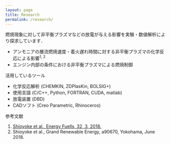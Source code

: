 ```yaml
---
layout: page
title: Research
permalink: /research/
---
```


燃焼現象に対して非平衡プラズマなどの放電が与える影響を実験・数値解析により探求しています．
- アンモニアの層流燃焼速度・着火遅れ時間に対する非平衡プラズマの化学反応による影響<sup>1, 2</sup>
- エンジン内部の条件における非平衡プラズマによる燃焼制御

活用しているツール
- 化学反応解析 (CHEMKIN, ZDPlasKin, BOLSIG+)
- 使用言語 (C/C++, Python, FORTRAN, CUDA, matlab)
- 放電装置 (DBD)
- CADソフト (Creo Parametric, Rhinoceros)

参考文献
1. [Shioyoke et al., Energy Fuells, 32, 3, 2018.](https://pubs.acs.org/doi/abs/10.1021/acs.energyfuels.7b02733)
2. Shioyoke et al., Grand Renewable Energy, a90670, Yokohama, June 2018.
